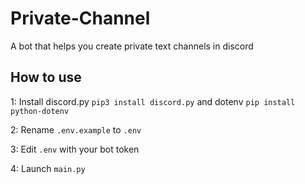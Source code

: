 # Private-Channel
 A bot that helps you create private text channels in discord

## How to use
1: Install discord.py ```pip3 install discord.py``` and dotenv ```pip install python-dotenv```

2: Rename ```.env.example``` to ```.env```

3: Edit ```.env``` with your bot token

4: Launch ```main.py```
